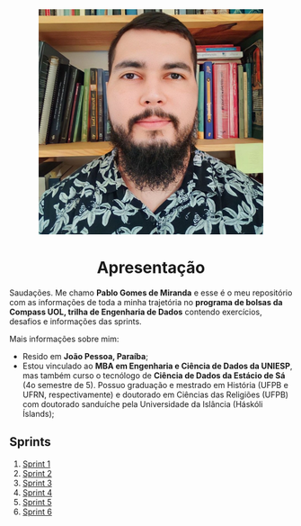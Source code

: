 <div align="center">
    <img src="./pgdem.jpeg" alt="foto pessoal" width=400/>
</div>
<h1 align="center">Apresentação</h1>

Saudações. Me chamo **Pablo Gomes de Miranda** e esse é o meu repositório com as informações de toda a minha trajetória no **programa de bolsas da Compass UOL, trilha de Engenharia de Dados** contendo exercícios, desafios e informações das sprints. 

Mais informações sobre mim:
- Resido em **João Pessoa, Paraíba**;
- Estou vinculado ao **MBA em Engenharia e Ciência de Dados da UNIESP**, mas também curso o tecnólogo de **Ciência de Dados da Estácio de Sá** (4o semestre de 5). Possuo graduação e mestrado em História (UFPB e UFRN, respectivamente) e doutorado em Ciências das Religiões (UFPB) com doutorado sanduíche pela Universidade da Islância (Háskóli Íslands);

## Sprints 
1. [Sprint 1](/Sprint%201/README.md)
2. [Sprint 2](/Sprint%202/README.md)
3. [Sprint 3](/Sprint%203/README.md)
4. [Sprint 4](/Sprint%204/README.md)
5. [Sprint 5](/Sprint%205/README.md)
6. [Sprint 6](/Sprint%206/README.md)